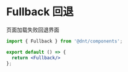 # Fullback 回退

页面加载失败回退界面

```jsx
import { Fullback } from '@dnt/components';

export default () => {
  return <Fullback/>
};
```

<!-- <code src="../demos/Page/Basic.tsx"></code> -->
